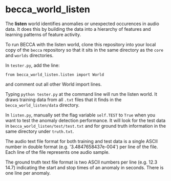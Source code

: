 becca_world_listen
==================

The **listen** world identifies anomalies or unexpected occurences in audio data. It does this by building the data into a hierarchy of features and learning patterns of feature activity. 

To run BECCA with the listen world, clone this repository into your local copy of the `becca` repository so that it sits in the same directory as the `core` and `worlds` directories.

In `tester.py`, add the line:
```
from becca_world_listen.listen import World
```
and comment out all other World import lines.

Typing `python tester.py` at the command line will run the listen world. It draws training data from all `.txt` files that it finds in the `becca_world_listen/data` directory. 

In `listen.py`, manually set the flag variable `self.TEST` to `True` when you want to test the anomaly detection performance. It will look for the test data in `becca_world_listen/test/test.txt` and for ground truth information in the same directory under `truth.txt`. 

The audio text file format for both training and test data is a single ASCII number in double format (e.g. '3.4847658437e-004') per line of the file. Each line of the file represents one audio sample. 

The ground truth text file format is two ASCII numbers per line (e.g. 12.3 14.7) indicating the start and stop times of an anomaly in seconds. There is one line per anomaly.
